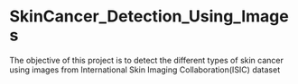 # SkinCancer_Detection_Using_Images
The objective of this project is to detect the different types of skin cancer using images from International Skin Imaging Collaboration(ISIC) dataset
